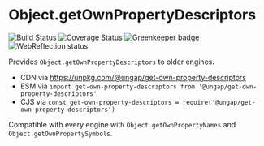 # Object.getOwnPropertyDescriptors

[![Build Status](https://travis-ci.com/ungap/get-own-property-descriptors.svg?branch=master)](https://travis-ci.com/ungap/get-own-property-descriptors) [![Coverage Status](https://coveralls.io/repos/github/ungap/get-own-property-descriptors/badge.svg?branch=master)](https://coveralls.io/github/ungap/get-own-property-descriptors?branch=master) [![Greenkeeper badge](https://badges.greenkeeper.io/ungap/get-own-property-descriptors.svg)](https://greenkeeper.io/) ![WebReflection status](https://offline.report/status/webreflection.svg)

Provides `Object.getOwnPropertyDescriptors` to older engines.

  * CDN via https://unpkg.com/@ungap/get-own-property-descriptors
  * ESM via `import get-own-property-descriptors from '@ungap/get-own-property-descriptors'`
  * CJS via `const get-own-property-descriptors = require('@ungap/get-own-property-descriptors')`

Compatible with every engine with `Object.getOwnPropertyNames` and `Object.getOwnPropertySymbols`.
